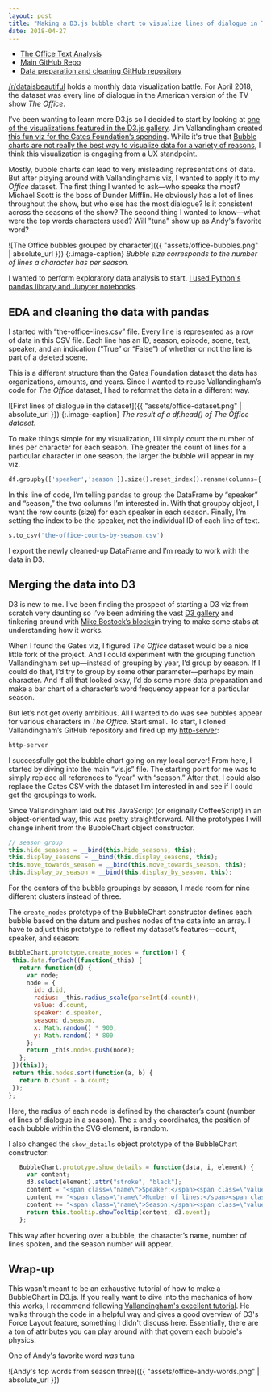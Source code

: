 ```yaml
---
layout: post
title: "Making a D3.js bubble chart to visualize lines of dialogue in The Office (U.S.)"
date: 2018-04-27
---
```


* [The Office Text Analysis](http://joeforyou.github.io/office-text-analysis)
* [Main GitHub Repo](https://github.com/joeforyou/office-text-analysis)
* [Data preparation and cleaning GitHub repository](https://github.com/joeforyou/office-data-prep)

[/r/dataisbeautiful](https://www.reddit.com/r/dataisbeautiful/) holds a monthly data visualization battle. For April 2018, the dataset was every line of dialogue in the American version of the TV show *The Office*.

I’ve been wanting to learn more D3.js so I decided to start by looking at [one of the visualizations featured in the D3.js gallery](https://github.com/d3/d3/wiki/Gallery). Jim Vallandingham created [this fun viz for the Gates Foundation’s spending](http://vallandingham.me/vis/gates/). While it's true that [Bubble charts are not really the best way to visualize data for a variety of reasons](http://junkcharts.typepad.com/junk_charts/2013/03/blowing-the-whistle-at-bubble-charts.html
), I think this visualization is engaging from a UX standpoint.

Mostly, bubble charts can lead to very misleading representations of data. But after playing around with Vallandingham’s viz, I wanted to apply it to my *Office* dataset. The first thing I wanted to ask&mdash;who speaks the most? Michael Scott is the boss of Dunder Mifflin. He obviously has a lot of lines throughout the show, but who else has the most dialogue? Is it consistent across the seasons of the show? The second thing I wanted to know&mdash;what were the top words characters used? Will "tuna" show up as Andy's favorite word?

![The Office bubbles grouped by character]({{ "assets/office-bubbles.png" | absolute_url }})
{:.image-caption}
*Bubble size corresponds to the number of lines a character has per season.*

I wanted to perform exploratory data analysis to start. [I used Python's pandas library and Jupyter notebooks](https://github.com/joeforyou/office-data-prep).

## EDA and cleaning the data with pandas

I started with “the-office-lines.csv” file.  Every line is represented as a row of data in this CSV file. Each line has an ID, season, episode, scene, text, speaker, and an indication (“True” or “False”) of whether or not the line is part of a deleted scene.

This is a different structure than the Gates Foundation dataset the data has organizations, amounts, and years. Since I wanted  to reuse Vallandingham’s code for *The Office* dataset, I had to reformat the data in a different way.

![First lines of dialogue in the dataset]({{ "assets/office-dataset.png" | absolute_url }})
{:.image-caption}
*The result of a df.head() of The Office dataset.*

To make things simple for my visualization, I’ll simply count the number of lines per character for each season. The greater the count of lines for a particular character in one season, the larger the bubble will appear in my viz.

```python
df.groupby(['speaker','season']).size().reset_index().rename(columns={'index':'speaker', 0: 'count'})
```

In this line of code, I’m telling pandas to group the DataFrame by “speaker” and “season,” the two columns I’m interested in. With that groupby object, I want the row counts (size) for each speaker in each season. Finally, I’m setting the index to be the speaker, not the individual ID of each line of text.

```python
s.to_csv('the-office-counts-by-season.csv')
```

I export the newly cleaned-up DataFrame and I’m ready to work with the data in D3.

## Merging the data into D3

D3 is new to me. I’ve been finding the prospect of starting a D3 viz from scratch very daunting so I’ve been admiring the vast [D3 gallery](https://github.com/d3/d3/wiki/Gallery) and tinkering around with [Mike Bostock’s blocks](https://bl.ocks.org/mbostock)in trying to make some stabs at understanding how it works.

When I found the Gates viz, I figured *The Office* dataset would be a nice little fork of the project. And I could experiment with the grouping function Vallandingham set up&mdash;instead of grouping by year, I’d group by season. If I could do that, I’d try to group by some other parameter&mdash;perhaps by main character. And if all that looked okay, I’d do some more data preparation and make a bar chart of a character’s word frequency appear for a particular season.

But let’s not get overly ambitious. All I wanted to do was see bubbles appear for various characters in *The Office*. Start small.
To start, I cloned Vallandingham’s GitHub repository and fired up my [http-server](https://www.npmjs.com/package/http-server
):

```javascript
http-server
```
I successfully got the bubble chart going on my local server! From here, I started by diving into the main “vis.js” file. The starting point for me was to simply replace all references to “year” with “season.” After that, I could also replace the Gates CSV with the dataset I’m interested in and see if I could get the groupings to work.

Since Vallandingham laid out his JavaScript (or originally CoffeeScript) in an object-oriented way, this was pretty straightforward. All the prototypes I will change inherit from the BubbleChart object constructor.

```javascript
// season group
this.hide_seasons = __bind(this.hide_seasons, this);
this.display_seasons = __bind(this.display_seasons, this);
this.move_towards_season = __bind(this.move_towards_season, this);
this.display_by_season = __bind(this.display_by_season, this);
```

For the centers of the bubble groupings by season, I made room for nine different clusters instead of three.

The `create_nodes` prototype of the BubbleChart constructor defines each bubble based on the datum and pushes nodes of the data into an array. I have to adjust this prototype to reflect my dataset’s features&mdash;count, speaker, and season:

```javascript
BubbleChart.prototype.create_nodes = function() {
 this.data.forEach((function(_this) {
   return function(d) {
     var node;
     node = {
       id: d.id,
       radius: _this.radius_scale(parseInt(d.count)),
       value: d.count,
       speaker: d.speaker,
       season: d.season,
       x: Math.random() * 900,
       y: Math.random() * 800
     };
     return _this.nodes.push(node);
   };
 })(this));
 return this.nodes.sort(function(a, b) {
   return b.count - a.count;
 });
};
```

Here, the radius of each node is defined by the character’s count (number of lines of dialogue in a season). The `x` and `y` coordinates, the position of each bubble within the SVG element, is random.

I also changed the `show_details` object prototype of the BubbleChart constructor:

```javascript
   BubbleChart.prototype.show_details = function(data, i, element) {
     var content;
     d3.select(element).attr("stroke", "black");
     content = "<span class=\"name\">Speaker:</span><span class=\"value\"> " + data.speaker + "</span><br/>";
     content += "<span class=\"name\">Number of lines:</span><span class=\"value\"> " + (addCommas(data.value)) + "</span><br/>";
     content += "<span class=\"name\">Season:</span><span class=\"value\"> " + data.season + "</span>";
     return this.tooltip.showTooltip(content, d3.event);
   };
```

This way after hovering over a bubble, the character’s name, number of lines spoken, and the season number will appear.

## Wrap-up

This wasn't meant to be an exhaustive tutorial of how to make a BubbleChart in D3.js. If you really want to dive into the mechanics of how this works, I recommend following [Vallandingham's excellent tutorial](http://vallandingham.me/bubble_charts_in_js.html). He walks through the code in a helpful way and gives a good overview of D3's Force Layout feature, something I didn't discuss here. Essentially, there are a ton of attributes you can play around with that govern each bubble's physics.

One of Andy's favorite word *was* tuna

![Andy's top words from season three]({{ "assets/office-andy-words.png" | absolute_url }})